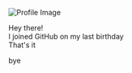 ![Profile Image](profile.JPG)

Hey there!   
I joined GitHub on my last birthday  
That's it   
  
bye   
